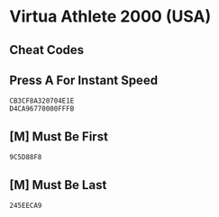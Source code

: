 # Virtua Athlete 2000 (USA)

## Cheat Codes

## Press A For Instant Speed

```
CB3CF8A320704E1E
D4CA96770000FFFB

```

## [M] Must Be First

```
9C5D88F8

```

## [M] Must Be Last

```
245EECA9

```

